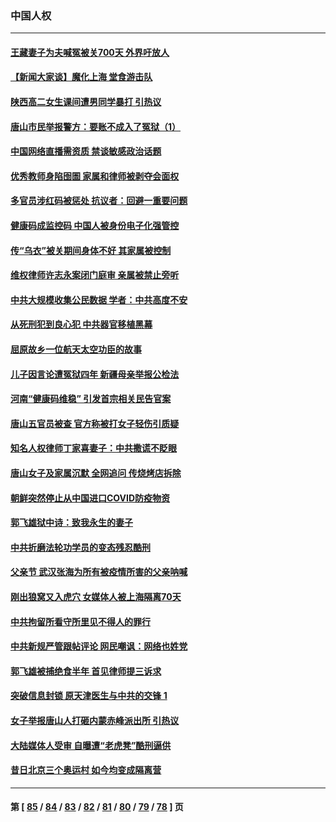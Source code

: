 ### 中国人权
---
#### [王藏妻子为夫喊冤被关700天 外界吁放人](../../pages/ncid278/n13766806.md) 
#### [【新闻大家谈】魔化上海 堂食游击队](../../pages/ncid278/n13766703.md) 
#### [陕西高二女生课间遭男同学暴打 引热议](../../pages/ncid278/n13766529.md) 
#### [唐山市民举报警方：要账不成入了冤狱（1）](../../pages/ncid278/n13766150.md) 
#### [中国网络直播需资质 禁谈敏感政治话题](../../pages/ncid278/n13766108.md) 
#### [优秀教师身陷囹圄 家属和律师被剥夺会面权](../../pages/ncid278/n13765832.md) 
#### [多官员涉红码被惩处 抗议者：回避一重要问题](../../pages/ncid278/n13766067.md) 
#### [健康码成监控码 中国人被身份电子化强管控](../../pages/ncid278/n13766021.md) 
#### [传“乌衣”被关期间身体不好 其家属被控制](../../pages/ncid278/n13765751.md) 
#### [维权律师许志永案闭门庭审 亲属被禁止旁听](../../pages/ncid278/n13765753.md) 
#### [中共大规模收集公民数据 学者：中共高度不安](../../pages/ncid278/n13765391.md) 
#### [从死刑犯到良心犯 中共器官移植黑幕](../../pages/ncid278/n13764669.md) 
#### [屈原故乡一位航天太空功臣的故事](../../pages/ncid278/n13764742.md) 
#### [儿子因言论遭冤狱四年 新疆母亲举报公检法](../../pages/ncid278/n13764718.md) 
#### [河南“健康码维稳” 引发首宗相关民告官案](../../pages/ncid278/n13764002.md) 
#### [唐山五官员被查 官方称被打女子轻伤引质疑](../../pages/ncid278/n13763907.md) 
#### [知名人权律师丁家喜妻子：中共撒谎不眨眼](../../pages/ncid278/n13763758.md) 
#### [唐山女子及家属沉默 全网追问 传烧烤店拆除](../../pages/ncid278/n13763578.md) 
#### [朝鲜突然停止从中国进口COVID防疫物资](../../pages/ncid278/n13763465.md) 
#### [郭飞雄狱中诗：致我永生的妻子](../../pages/ncid278/n13763350.md) 
#### [中共折磨法轮功学员的变态残忍酷刑](../../pages/ncid278/n13762772.md) 
#### [父亲节 武汉张海为所有被疫情所害的父亲呐喊](../../pages/ncid278/n13762770.md) 
#### [刚出狼窝又入虎穴 女媒体人被上海隔离70天](../../pages/ncid278/n13762308.md) 
#### [中共拘留所看守所里见不得人的罪行](../../pages/ncid278/n13761656.md) 
#### [中共新规严管跟帖评论 网民嘲讽：网络也姓党](../../pages/ncid278/n13762276.md) 
#### [郭飞雄被捕绝食半年 首见律师提三诉求](../../pages/ncid278/n13762168.md) 
#### [突破信息封锁 原天津医生与中共的交锋 1](../../pages/ncid278/n13761113.md) 
#### [女子举报唐山人打砸内蒙赤峰派出所 引热议](../../pages/ncid278/n13762218.md) 
#### [大陆媒体人受审 自曝遭“老虎凳”酷刑逼供](../../pages/ncid278/n13762083.md) 
#### [昔日北京三个奥运村 如今均变成隔离营](../../pages/ncid278/n13761862.md) 

---
#### 第 [ [85](./85.md) / [84](./84.md) / [83](./83.md) / [82](./82.md) / [81](./81.md) / [80](./80.md) / [79](./79.md) / [78](./78.md) ] 页
